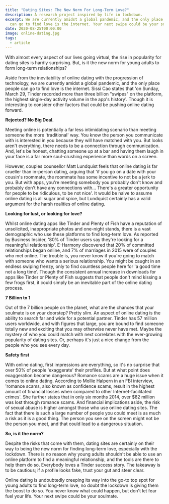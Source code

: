 ```yaml
---
title: "Dating Sites: The New Norm For Long-Term Love?"
description: A research project inspired by life in lockdown.
excerpt: We are currently amidst a global pandemic, and the only place people
  can go to find love is the internet. Your next swipe could be your soulmate.
date: 2020-08-25T00:00:00
image: online-dating.jpg
tags:
  - article
---
```

With almost every aspect of our lives going virtual, the rise in popularity for dating sites is hardly surprising. But, is it the new norm for young adults to form long-term relationships? 

Aside from the inevitability of online dating with the progression of technology, we are currently amidst a global pandemic, and the only place people can go to find love is the internet. Sissi Cao states that 'on Sunday, March 29, Tinder recorded more than three billion "swipes" on the platform, the highest single-day activity volume in the app's history'. Though it is interesting to consider other factors that could be pushing online dating forward.


**Rejected? No Big Deal.**

Meeting online is potentially a far less intimidating scenario than meeting someone the more 'traditional' way. You know the person you communicate with is interested in you because they will have matched with you. But looks aren't everything, there needs to be a connection through communication. And, let's be honest, chatting someone up at a bar and having them laugh in your face is a far more soul-crushing experience than words on a screen.

However, couples counsellor Matt Lundquist feels that online dating is far crueller than in-person dating, arguing that 'if you go on a date with your cousin's roommate, the roommate has some incentive to not be a jerk to you. But with apps, you're meeting somebody you probably don't know and probably don't have any connections with... There's a greater opportunity for people to be ridiculous, to be not nice'.  It would be naive to assume online dating is all sugar and spice, but Lundquist certainly has a valid argument for the harsh realities of online dating. 


**Looking for lust, or looking for love?**

Whilst online dating apps like Tinder and Plenty of Fish have a reputation of unsolicited, inappropriate photos and one-night stands, there is a vast demographic who use these platforms to find long-term love. As reported by Business Insider, '80% of Tinder users say they're looking for a meaningful relationship'. E-Harmony discovered that 20% of committed relationships began online, and 7% of marriages in 2015 were of couples who met online. The trouble is, you never know if you're going to match with someone who wants a serious relationship. You might be caught in an endless swiping frenzy, only to find countless people here for 'a good time not a long time'. Though the consistent annual increase in downloads for apps like Tinder or Plenty of Fish suggests that people don't mind kissing a few frogs first, it could simply be an inevitable part of the online dating process. 


**7 Billion to 1**

Out of the 7 billion people on the planet, what are the chances that your soulmate is on your doorstep? Pretty slim. An aspect of online dating is the ability to search far and wide for a potential partner. Tinder has 57 million users worldwide, and with figures that large, you are bound to find someone totally new and exciting that you may otherwise never have met. Maybe the mystery of who you could match with next correlates with the ever-growing popularity of dating sites. Or, perhaps it's just a nice change from the people who you see every day.  


**Safety first**

With online dating, first impressions are everything, so it's no surprise that over 50% of people 'exaggerate' their profiles. But at what point does exaggeration become dangerous? Romance scams are a huge issue when it comes to online dating. According to Mollie Halpern in an FBI interview, 'romance scams, also known as confidence scams, result in the highest amount of financial losses when compared to other Internet-facilitated crimes'. She further states that in only six months 2014, over $82 million was lost through romance scams. And financial implications aside, the risk of sexual abuse is higher amongst those who use online dating sites. The fact that there is such a large number of people you could meet is as much a risk as it is a good thing. The person you see on the screen might not be the person you meet, and that could lead to a dangerous situation. 


**So, is it the norm?**

Despite the risks that come with them, dating sites are certainly on their way to being the new norm for finding long-term love, especially with the lockdown. There is no reason why young adults shouldn't be able to use an online platform to find a meaningful relationship, and the tools are there to help them do so. Everybody loves a Tinder success story. The takeaway is to be cautious; if a profile looks fake, trust your gut and steer clear.

Online dating is undoubtedly creeping its way into the go-to top spot for young adults to find long-term love, no doubt the lockdown is giving them the boost to do so. You never know what could happen, but don't let fear fuel your life. Your next swipe could be your soulmate. 
